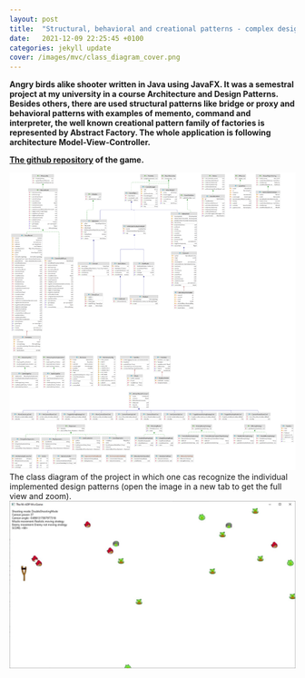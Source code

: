 ```yaml
---
layout: post
title:  "Structural, behavioral and creational patterns - complex design pattern training in Java"
date:   2021-12-09 22:25:45 +0100
categories: jekyll update
cover: /images/mvc/class_diagram_cover.png
---
```


**Angry birds alike shooter written in Java using JavaFX. It was a semestral project at my university in a course Architecture and Design Patterns. Besides others, there are used structural patterns like bridge or proxy and behavioral patterns with examples of memento, command and interpreter, the well known creational pattern family of factories is represented by Abstract Factory. The whole application is following architecture Model-View-Controller.**

**[The github repository](https://github.com/PavelKriz/mvc_adp) of the game.**

![In game image](/images/mvc/adp_semestralka.png "Class diagram")
The class diagram of the project in which one cas recognize the individual implemented design patterns (open the image in a new tab to get the full view and zoom). 
![In game image](/images/mvc/mvc2.jpg "In game image")